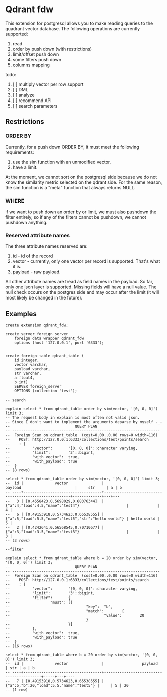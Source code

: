 # Qdrant fdw
This extension for postgresql allows you to make reading queries to the quadrant vector database. The following operations are currently supported:
1. read
2. order by push down (with restrictions)
3. limit/offset push down
4. some filters push down
5. columns mapping

todo:
1. [ ] multiply vector per row support
2. [ ] DML
3. [ ] analyze
4. [ ] recommend API
5. [ ] search parameters

## Restrictions
### ORDER BY
Currently, for a push down ORDER BY, it must meet the following requirements:
1. use the sim function with an unmodified vector.
2. have a limit.

At the moment, we cannot sort on the postgresql side because we do not know the similarity metric selected on the qdrant side.
For the same reason, the sim function is a "meta" function that always returns NULL.

### WHERE
if we want to push down an order by or limit, we must also pushdown the filter entirely, so if any of the filters cannot be pushdown, we cannot pushdown anything.

### Reserved attribute names
The three attribute names reserved are:
1. id - id of the record
2. vector - currently, only one vector per record is supported. That's what it is.
3. payload - raw payload.

All other attribute names are tread as field names in the payload. So far, only one json layer is supported.
Missing fields will have a null value. The null check occurs on the postgres side and may occur after the limit (it will most likely be changed in the future).
## Examples

```postgresql
create extension qdrant_fdw;

create server foreign_server
    foreign data wrapper qdrant_fdw
    options (host '127.0.0.1', port '6333');


create foreign table qdrant_table (
    id integer,
    vector varchar,
    payload varchar,
    str varchar,
    a float4,
    b int)
    SERVER foreign_server
    OPTIONS (collection 'test');

-- search

explain select * from qdrant_table order by sim(vector, '[0, 0, 0]') limit 3;
-- The request body in explain is most often not valid json.
-- Since I don't want to implement the arguments deparse by myself -_-
--                             QUERY PLAN                            
-- ------------------------------------------------------------------
--  Foreign Scan on qdrant_table  (cost=0.00..0.00 rows=0 width=116)
--    POST: http://127.0.0.1:6333/collections/test/points/search
--    : {
--          "vector":       '[0, 0, 0]'::character varying,
--          "limit":        '3'::bigint,
--          "with_vector":  true,
--          "with_payload": true
--  }
-- (8 rows)

select * from qdrant_table order by sim(vector, '[0, 0, 0]') limit 3;
--  id |              vector               |                        payload                        |     str     | a | b 
-- ----+-----------------------------------+-------------------------------------------------------+-------------+---+---
--   3 | [0.4558423,0.5698029,0.68376344]  | {"a":4,"load":4.5,"name":"test4"}                     |             | 4 |  
--   6 | [0.49153918,0.5734623,0.65538555] | {"a":5,"load":5.5,"name":"test5","str":"hello world"} | hello world | 5 |  
--   2 | [0.4242641,0.56568545,0.70710677] | {"a":3,"load":3.5,"name":"test3"}                     |             | 3 |  
-- (3 rows)

--filter

explain select * from qdrant_table where b = 20 order by sim(vector, '[0, 0, 0]') limit 3;
--                             QUERY PLAN                            
-- ------------------------------------------------------------------
--  Foreign Scan on qdrant_table  (cost=0.00..0.00 rows=0 width=116)
--    POST: http://127.0.0.1:6333/collections/test/points/search
--    : {
--          "vector":       '[0, 0, 0]'::character varying,
--          "limit":        '3'::bigint,
--          "filter":       {
--                  "must": [{
--                                  "key":  "b",
--                                  "match":        {
--                                          "value":        20
--                                  }
--                          }]
--          },
--          "with_vector":  true,
--          "with_payload": true
--  }
-- (16 rows)

select * from qdrant_table where b = 20 order by sim(vector, '[0, 0, 0]') limit 3;
--  id |              vector               |                 payload                  | str | a | b  
-- ----+-----------------------------------+------------------------------------------+-----+---+----
--   7 | [0.49153918,0.5734623,0.65538555] | {"a":5,"b":20,"load":5.5,"name":"test5"} |     | 5 | 20
-- (1 row)

```
